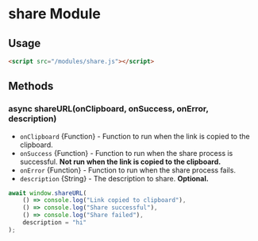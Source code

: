 # **share** Module

## Usage
```html
<script src="/modules/share.js"></script>
```

## Methods

### async shareURL(onClipboard, onSuccess, onError, description)

- `onClipboard` {Function} - Function to run when the link is copied to the clipboard.
- `onSuccess` {Function} - Function to run when the share process is successful. **Not run when the link is copied to the clipboard.**
- `onError` {Function} - Function to run when the share process fails.
- `description` {String} - The description to share. **Optional.**

```js
await window.shareURL(
    () => console.log("Link copied to clipboard"),
    () => console.log("Share successful"),
    () => console.log("Share failed"),
    description = "hi"
);
```
